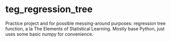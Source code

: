 # teg_regression_tree

Practice project and for possible messing-around purposes: regression tree function, a la The Elements of Statistical Learning. Mostly base Python, just uses some basic numpy for convenience.

